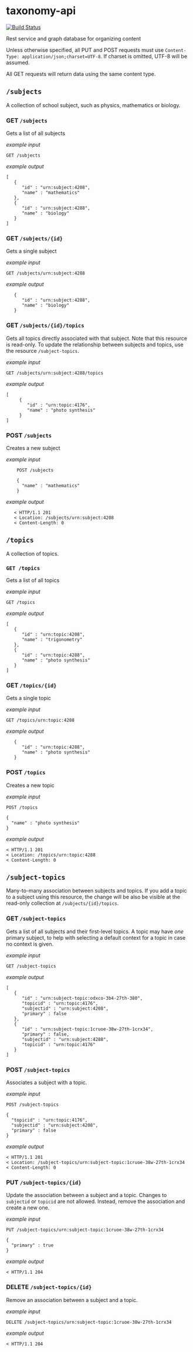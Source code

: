 # taxonomy-api

[![Build Status](https://travis-ci.org/NDLANO/taxonomy-api.svg?branch=master)](https://travis-ci.org/NDLANO/taxonomy-api)

Rest service and graph database for organizing content

Unless otherwise specified, all PUT and POST requests must use 
`Content-Type: application/json;charset=UTF-8`. If charset is omitted, UTF-8 will be assumed. 

All GET requests will return data using the same content type. 

## `/subjects`

A collection of school subject, such as physics, mathematics or biology.

### GET `/subjects`
Gets a list of all subjects

*example input*
    
    GET /subjects
    
*example output*

    [
       {
          "id" : "urn:subject:4208",
          "name" : "mathematics"
       },
       {
          "id" : "urn:subject:4288",
          "name" : "biology"
       }
    ]

### GET `/subjects/{id}`
Gets a single subject

*example input*

    GET /subjects/urn:subject:4288

*example output*

       {
          "id" : "urn:subject:4288",
          "name" : "biology"
       }

### GET `/subjects/{id}/topics`
Gets all topics directly associated with that subject. Note that this resource is read-only. 
To update the relationship between subjects and topics, use the resource `/subject-topics`.

*example input*

    GET /subjects/urn:subject:4288/topics

*example output*

    [
         {
            "id" : "urn:topic:4176",
            "name" : "photo synthesis"
         }
    ]

    
### POST `/subjects`

Creates a new subject 

*example input*

        POST /subjects

        {
          "name" : "mathematics"
        }
       
*example output* 
       
       < HTTP/1.1 201
       < Location: /subjects/urn:subject:4208
       < Content-Length: 0




## `/topics`

A collection of topics.  

### `GET /topics`
Gets a list of all topics

*example input* 

    GET /topics

*example output*

    [
       {
          "id" : "urn:topic:4208",
          "name" : "trigonometry"
       },
       {
          "id" : "urn:topic:4288",
          "name" : "photo synthesis"
       }
    ]

### GET `/topics/{id}`
Gets a single topic

*example input*

    GET /topics/urn:topic:4288

*example output*

       {
          "id" : "urn:topic:4288",
          "name" : "photo synthesis"
       }

### POST `/topics`

Creates a new topic 

*example input*

    POST /topics

    {
      "name" : "photo synthesis"
    }
       
*example output* 
       
    < HTTP/1.1 201
    < Location: /topics/urn:topic:4288
    < Content-Length: 0

## `/subject-topics`

Many-to-many association between subjects and topics. If you add a topic to a subject 
using this resource, the change will be also be visible at the read-only collection at 
`/subjects/{id}/topics`. 

### GET `/subject-topics`

Gets a list of all subjects and their first-level topics. A topic may have *one* primary subject, to help with
selecting a default context for a topic in case no context is given.

*example input* 

    GET /subject-topics

*example output* 

    [
       {
          "id" : "urn:subject-topic:odxco-3b4-27th-380",
          "topicid" : "urn:topic:4176",
          "subjectid" : "urn:subject:4208",
          "primary" : false
       },
       {
          "id" : "urn:subject-topic:1cruoe-38w-27th-1crx34",
          "primary" : false,
          "subjectid" : "urn:subject:4288",
          "topicid" : "urn:topic:4176"
       }
    ]

### POST `/subject-topics`

Associates a subject with a topic.  

*example input*

    POST /subject-topics

    {
      "topicid" : "urn:topic:4176",
      "subjectid" : "urn:subject:4208",
      "primary" : false
    }
    
*example output*
    
    < HTTP/1.1 201
    < Location: /subject-topics/urn:subject-topic:1cruoe-38w-27th-1crx34
    < Content-Length: 0
    
### PUT `/subject-topics/{id}`

Update the association between a subject and a topic. Changes to `subjectid` or `topicid` are not
allowed. Instead, remove the association and create a new one. 

*example input*

    PUT /subject-topics/urn:subject-topic:1cruoe-38w-27th-1crx34

    {
      "primary" : true
    }

*example output*

    < HTTP/1.1 204

### DELETE `/subject-topics/{id}`

Remove an association between a subject and a topic. 

*example input*

    DELETE /subject-topics/urn:subject-topic:1cruoe-38w-27th-1crx34

*example output* 
    
    < HTTP/1.1 204

